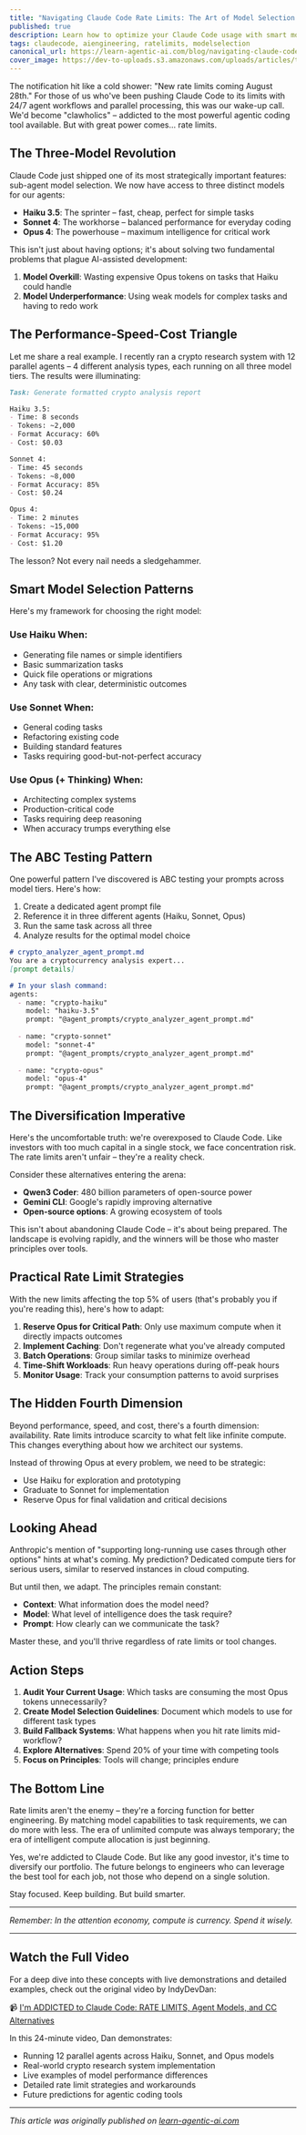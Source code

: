 ```yaml
---
title: "Navigating Claude Code Rate Limits: The Art of Model Selection and Strategic Diversification"
published: true
description: Learn how to optimize your Claude Code usage with smart model selection between Haiku, Sonnet, and Opus while preparing for the future with strategic tool diversification.
tags: claudecode, aiengineering, ratelimits, modelselection
canonical_url: https://learn-agentic-ai.com/blog/navigating-claude-code-rate-limits-model-selection-mastery
cover_image: https://dev-to-uploads.s3.amazonaws.com/uploads/articles/temp_cover_image.jpg
---
```


The notification hit like a cold shower: "New rate limits coming August 28th." For those of us who've been pushing Claude Code to its limits with 24/7 agent workflows and parallel processing, this was our wake-up call. We'd become "clawholics" – addicted to the most powerful agentic coding tool available. But with great power comes... rate limits.

## The Three-Model Revolution

Claude Code just shipped one of its most strategically important features: sub-agent model selection. We now have access to three distinct models for our agents:

- **Haiku 3.5**: The sprinter – fast, cheap, perfect for simple tasks
- **Sonnet 4**: The workhorse – balanced performance for everyday coding
- **Opus 4**: The powerhouse – maximum intelligence for critical work

This isn't just about having options; it's about solving two fundamental problems that plague AI-assisted development:

1. **Model Overkill**: Wasting expensive Opus tokens on tasks that Haiku could handle
2. **Model Underperformance**: Using weak models for complex tasks and having to redo work

## The Performance-Speed-Cost Triangle

Let me share a real example. I recently ran a crypto research system with 12 parallel agents – 4 different analysis types, each running on all three model tiers. The results were illuminating:

```markdown
Task: Generate formatted crypto analysis report

Haiku 3.5:
- Time: 8 seconds
- Tokens: ~2,000
- Format Accuracy: 60%
- Cost: $0.03

Sonnet 4:
- Time: 45 seconds  
- Tokens: ~8,000
- Format Accuracy: 85%
- Cost: $0.24

Opus 4:
- Time: 2 minutes
- Tokens: ~15,000
- Format Accuracy: 95%
- Cost: $1.20
```

The lesson? Not every nail needs a sledgehammer.

## Smart Model Selection Patterns

Here's my framework for choosing the right model:

### Use Haiku When:
- Generating file names or simple identifiers
- Basic summarization tasks
- Quick file operations or migrations
- Any task with clear, deterministic outcomes

### Use Sonnet When:
- General coding tasks
- Refactoring existing code
- Building standard features
- Tasks requiring good-but-not-perfect accuracy

### Use Opus (+ Thinking) When:
- Architecting complex systems
- Production-critical code
- Tasks requiring deep reasoning
- When accuracy trumps everything else

## The ABC Testing Pattern

One powerful pattern I've discovered is ABC testing your prompts across model tiers. Here's how:

1. Create a dedicated agent prompt file
2. Reference it in three different agents (Haiku, Sonnet, Opus)
3. Run the same task across all three
4. Analyze results for the optimal model choice

```markdown
# crypto_analyzer_agent_prompt.md
You are a cryptocurrency analysis expert...
[prompt details]

# In your slash command:
agents:
  - name: "crypto-haiku"
    model: "haiku-3.5"
    prompt: "@agent_prompts/crypto_analyzer_agent_prompt.md"
  
  - name: "crypto-sonnet"
    model: "sonnet-4"
    prompt: "@agent_prompts/crypto_analyzer_agent_prompt.md"
    
  - name: "crypto-opus"
    model: "opus-4"
    prompt: "@agent_prompts/crypto_analyzer_agent_prompt.md"
```

## The Diversification Imperative

Here's the uncomfortable truth: we're overexposed to Claude Code. Like investors with too much capital in a single stock, we face concentration risk. The rate limits aren't unfair – they're a reality check.

Consider these alternatives entering the arena:
- **Qwen3 Coder**: 480 billion parameters of open-source power
- **Gemini CLI**: Google's rapidly improving alternative
- **Open-source options**: A growing ecosystem of tools

This isn't about abandoning Claude Code – it's about being prepared. The landscape is evolving rapidly, and the winners will be those who master principles over tools.

## Practical Rate Limit Strategies

With the new limits affecting the top 5% of users (that's probably you if you're reading this), here's how to adapt:

1. **Reserve Opus for Critical Path**: Only use maximum compute when it directly impacts outcomes
2. **Implement Caching**: Don't regenerate what you've already computed
3. **Batch Operations**: Group similar tasks to minimize overhead
4. **Time-Shift Workloads**: Run heavy operations during off-peak hours
5. **Monitor Usage**: Track your consumption patterns to avoid surprises

## The Hidden Fourth Dimension

Beyond performance, speed, and cost, there's a fourth dimension: availability. Rate limits introduce scarcity to what felt like infinite compute. This changes everything about how we architect our systems.

Instead of throwing Opus at every problem, we need to be strategic:
- Use Haiku for exploration and prototyping
- Graduate to Sonnet for implementation
- Reserve Opus for final validation and critical decisions

## Looking Ahead

Anthropic's mention of "supporting long-running use cases through other options" hints at what's coming. My prediction? Dedicated compute tiers for serious users, similar to reserved instances in cloud computing.

But until then, we adapt. The principles remain constant:
- **Context**: What information does the model need?
- **Model**: What level of intelligence does the task require?
- **Prompt**: How clearly can we communicate the task?

Master these, and you'll thrive regardless of rate limits or tool changes.

## Action Steps

1. **Audit Your Current Usage**: Which tasks are consuming the most Opus tokens unnecessarily?
2. **Create Model Selection Guidelines**: Document which models to use for different task types
3. **Build Fallback Systems**: What happens when you hit rate limits mid-workflow?
4. **Explore Alternatives**: Spend 20% of your time with competing tools
5. **Focus on Principles**: Tools will change; principles endure

## The Bottom Line

Rate limits aren't the enemy – they're a forcing function for better engineering. By matching model capabilities to task requirements, we can do more with less. The era of unlimited compute was always temporary; the era of intelligent compute allocation is just beginning.

Yes, we're addicted to Claude Code. But like any good investor, it's time to diversify our portfolio. The future belongs to engineers who can leverage the best tool for each job, not those who depend on a single solution.

Stay focused. Keep building. But build smarter.

---

*Remember: In the attention economy, compute is currency. Spend it wisely.*

---

## Watch the Full Video

For a deep dive into these concepts with live demonstrations and detailed examples, check out the original video by IndyDevDan:

📹 [I'm ADDICTED to Claude Code: RATE LIMITS, Agent Models, and CC Alternatives](https://www.youtube.com/watch?v=SSbqXzRsC6s)

In this 24-minute video, Dan demonstrates:
- Running 12 parallel agents across Haiku, Sonnet, and Opus models
- Real-world crypto research system implementation
- Live examples of model performance differences
- Detailed rate limit strategies and workarounds
- Future predictions for agentic coding tools

---

*This article was originally published on [learn-agentic-ai.com](https://learn-agentic-ai.com/blog/navigating-claude-code-rate-limits-model-selection-mastery)*